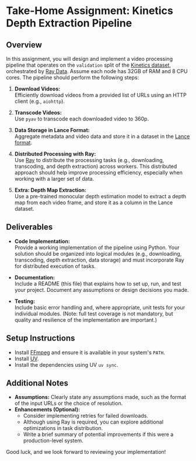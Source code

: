 # Take-Home Assignment: Kinetics Depth Extraction Pipeline

## Overview

In this assignment, you will design and implement a video processing pipeline that operates on the `validation` split of the [Kinetics dataset](https://github.com/cvdfoundation/kinetics-dataset), orchestrated by [Ray Data](https://docs.ray.io/en/latest/data/data.html). Assume each node has 32GB of RAM and 8 CPU cores. The pipeline should perform the following steps:

1. **Download Videos:**  
   Efficiently download videos from a provided list of URLs using an HTTP client (e.g., `aiohttp`).

2. **Transcode Videos:**  
   Use `pyav` to transcode each downloaded video to 360p.

3. **Data Storage in Lance Format:**  
   Aggregate metadata and video data and store it in a dataset in the [Lance format](https://lancedb.github.io/lance/index.html).

4. **Distributed Processing with Ray:**  
   Use [Ray](https://www.ray.io/) to distribute the processing tasks (e.g., downloading, transcoding, and depth extraction) across workers. This distributed approach should help improve processing efficiency, especially when working with a larger set of data.

5. **Extra: Depth Map Extraction:**  
   Use a pre-trained monocular depth estimation model to extract a depth map from each video frame, and store it as a column in the Lance dataset.

## Deliverables

- **Code Implementation:**  
  Provide a working implementation of the pipeline using Python. Your solution should be organized into logical modules (e.g., downloading, transcoding, depth extraction, data storage) and must incorporate Ray for distributed execution of tasks.

- **Documentation:**  
  Include a README (this file) that explains how to set up, run, and test your project. Document any assumptions or design decisions you made.

- **Testing:**  
  Include basic error handling and, where appropriate, unit tests for your individual modules. (Note: full test coverage is not mandatory, but quality and resilience of the implementation are important.)

## Setup Instructions

- Install [FFmpeg](https://ffmpeg.org/) and ensure it is available in your system's `PATH`.
- Install [UV](https://docs.astral.sh/uv/).
- Install the dependencies using UV `uv sync`.

## Additional Notes

- **Assumptions:** Clearly state any assumptions made, such as the format of the input URLs or the choice of resolution.
- **Enhancements (Optional):**
  - Consider implementing retries for failed downloads.
  - Although using Ray is required, you can explore additional optimizations in task distribution.
  - Write a brief summary of potential improvements if this were a production-level system.

Good luck, and we look forward to reviewing your implementation!
